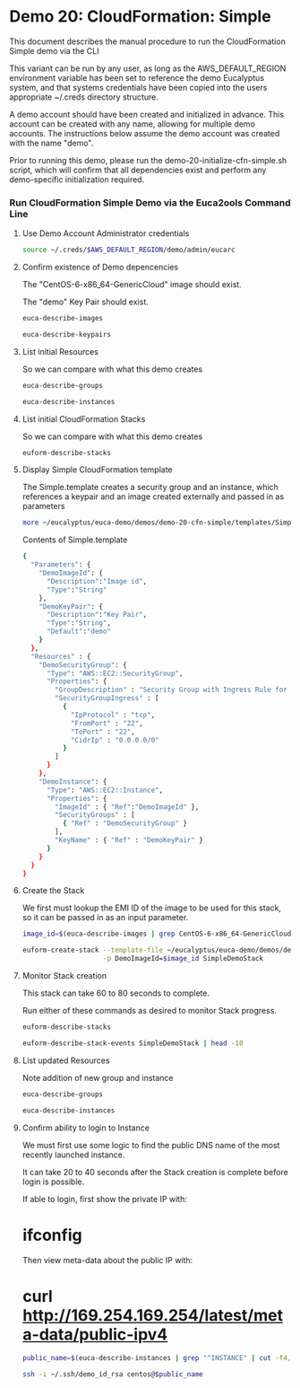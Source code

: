 # Demo 20: CloudFormation: Simple

This document describes the manual procedure to run the CloudFormation Simple demo via the CLI

This variant can be run by any user, as long as the AWS_DEFAULT_REGION environment variable
has been set to reference the demo Eucalyptus system, and that systems credentials have
been copied into the users appropriate ~/.creds directory structure.

A demo account should have been created and initialized in advance. This account can be
created with any name, allowing for multiple demo accounts. The instructions below assume
the demo account was created with the name "demo".

Prior to running this demo, please run the demo-20-initialize-cfn-simple.sh script, which
will confirm that all dependencies exist and perform any demo-specific initialization
required.

### Run CloudFormation Simple Demo via the Euca2ools Command Line

1. Use Demo Account Administrator credentials

    ```bash
    source ~/.creds/$AWS_DEFAULT_REGION/demo/admin/eucarc
    ```

2. Confirm existence of Demo depencencies

    The "CentOS-6-x86_64-GenericCloud" image should exist.

    The "demo" Key Pair should exist.

    ```bash
    euca-describe-images

    euca-describe-keypairs
    ```

3. List initial Resources

    So we can compare with what this demo creates

    ```bash
    euca-describe-groups

    euca-describe-instances
    ```

4. List initial CloudFormation Stacks

    So we can compare with what this demo creates

    ```bash
    euform-describe-stacks
    ```

5. Display Simple CloudFormation template

    The Simple.template creates a security group and an instance, which references a keypair and
    an image created externally and passed in as parameters

    ```bash
    more ~/eucalyptus/euca-demo/demos/demo-20-cfn-simple/templates/Simple.template
    ```

    Contents of Simple.template

    ```bash
    {
      "Parameters": {
        "DemoImageId": {
          "Description":"Image id",
          "Type":"String"
        },
        "DemoKeyPair": {
          "Description":"Key Pair",
          "Type":"String",
          "Default":"demo"
        }
      },
      "Resources" : {
        "DemoSecurityGroup": {
          "Type": "AWS::EC2::SecurityGroup",
          "Properties": {
            "GroupDescription" : "Security Group with Ingress Rule for DemoInstance",
            "SecurityGroupIngress" : [
              {
                "IpProtocol" : "tcp",
                "FromPort" : "22",
                "ToPort" : "22",
                "CidrIp" : "0.0.0.0/0"
              }
            ]
          }
        },
        "DemoInstance": {
          "Type": "AWS::EC2::Instance",
          "Properties": {
            "ImageId" : { "Ref":"DemoImageId" },
            "SecurityGroups" : [ 
              { "Ref" : "DemoSecurityGroup" } 
            ],
            "KeyName" : { "Ref" : "DemoKeyPair" }
          }
        }
      }
    }
    ```

6. Create the Stack

    We first must lookup the EMI ID of the image to be used for this stack, so it can be passed in
    as an input parameter.

    ```bash
    image_id=$(euca-describe-images | grep CentOS-6-x86_64-GenericCloud.raw.manifest.xml | cut -f2)

    euform-create-stack --template-file ~/eucalyptus/euca-demo/demos/demo-20-cfn-simple/templates/Simple.template \
                        -p DemoImageId=$image_id SimpleDemoStack
    ```

7. Monitor Stack creation

    This stack can take 60 to 80 seconds to complete.

    Run either of these commands as desired to monitor Stack progress.

    ```bash
    euform-describe-stacks

    euform-describe-stack-events SimpleDemoStack | head -10
    ```

8. List updated Resources

    Note addition of new group and instance

    ```bash
    euca-describe-groups

    euca-describe-instances
    ```

9. Confirm ability to login to Instance

    We must first use some logic to find the public DNS name of the most recently launched instance.

    It can take 20 to 40 seconds after the Stack creation is complete before login is possible.

    If able to login, first show the private IP with:
    # ifconfig

    Then view meta-data about the public IP with:
    # curl http://169.254.169.254/latest/meta-data/public-ipv4

    ```bash
    public_name=$(euca-describe-instances | grep "^INSTANCE" | cut -f4,11 | sort -k2 | tail -1 | cut -f1)

    ssh -i ~/.ssh/demo_id_rsa centos@$public_name
    ```

